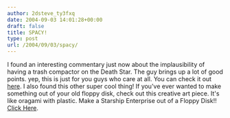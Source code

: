 ```yaml
---
author: 2dsteve_ty3fxq
date: 2004-09-03 14:01:28+00:00
draft: false
title: SPACY!
type: post
url: /2004/09/03/spacy/
---
```


I found an interesting commentary just now about the implausibility of having a trash compactor on the Death Star. The guy brings up a lot of good points. yep, this is just for you guys who care at all.
You can check it out [here](http://www.mcsweeneys.net/2002/01/10deathstar.html).
 I also found this other super cool thing! If you've ever wanted to make something out of your old floppy disk, check out this creative art piece. It's like oragami with plastic.
Make a Starship Enterprise out of a Floppy Disk!! [Click Here](http://chaz6.com/enterprise/).


